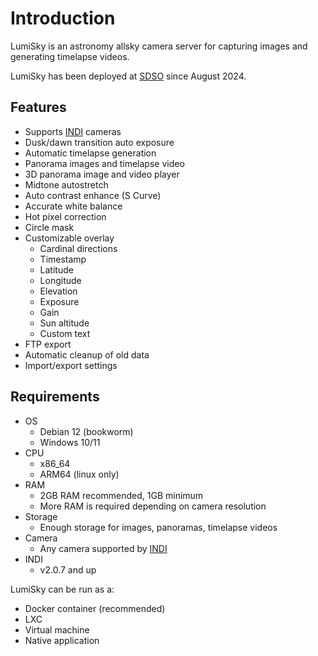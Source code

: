 # Introduction

LumiSky is an astronomy allsky camera server for capturing images and generating timelapse videos.

LumiSky has been deployed at [SDSO](https://sdso.space/) since August 2024.

## Features

- Supports [INDI](https://www.indilib.org/) cameras
- Dusk/dawn transition auto exposure
- Automatic timelapse generation
- Panorama images and timelapse video
- 3D panorama image and video player
- Midtone autostretch
- Auto contrast enhance (S Curve)
- Accurate white balance
- Hot pixel correction
- Circle mask
- Customizable overlay
  - Cardinal directions
  - Timestamp
  - Latitude
  - Longitude
  - Elevation
  - Exposure
  - Gain
  - Sun altitude
  - Custom text
- FTP export
- Automatic cleanup of old data
- Import/export settings

## Requirements

- OS
  - Debian 12 (bookworm)
  - Windows 10/11
- CPU
  - x86_64
  - ARM64 (linux only)
- RAM
  - 2GB RAM recommended, 1GB minimum
  - More RAM is required depending on camera resolution
- Storage
  - Enough storage for images, panoramas, timelapse videos
- Camera
  - Any camera supported by [INDI](https://www.indilib.org/)
- INDI
  - v2.0.7 and up

LumiSky can be run as a:

- Docker container (recommended)
- LXC
- Virtual machine
- Native application
